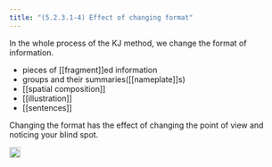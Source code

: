 ```yaml
---
title: "(5.2.3.1-4) Effect of changing format"
---
```


In the whole process of the KJ method, we change the format of information.

- pieces of [[fragment]]ed information
- groups and their summaries([[nameplate]]s)
- [[spatial composition]]
- [[illustration]]
- [[sentences]]

Changing the format has the effect of changing the point of view and noticing your blind spot.

<img src='https://scrapbox.io/api/pages/nishio/en/icon' alt='en.icon' height="19.5"/>